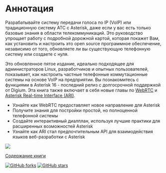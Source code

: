 # Аннотация

Разрабатывайте систему передачи голоса по IP \(VoIP\) или традиционную систему АТС с Asterisk, даже если у вас есть только базовые знания в области телекоммуникаций. Это руководство упрощает работу с подробной дорожной картой, которая покажет Вам, как установить и настроить это open source программное обеспечение, независимо от того, обновляете ли вы существующую телефонную систему или создаете с нуля.

Это обновленное пятое издание, идеально подходящее для администраторов Linux, разработчиков и опытных пользователей, показывает, как настроить частные телефонные коммутационные системы на основе VoIP на предприятии. Вы познакомитесь с функциями в Asterisk 16 - последний релиз с долгосрочной поддержкой от Digium. Эта книга также включает в себя новые главы по [WebRTC](glava-20.md) и [Asterisk Real-time Interface \(ARI\)](glava-19.md).

* Узнайте как WebRTC предоставляет новое направление для Asterisk
* Получите знания для постройки простой, но полноценной телефонной системы
* Создайте интерактивный диалплан, используя лучшие практики для расширенных возможностей Asterisk
* Узнайте как ARI стал предпочтительным API для взаимодействия языков веб-разработки с Asterisk

![](/pics/aster5_1.jpg)

[Содержание книги](SUMMARY.md)

[![GitHub forks](https://img.shields.io/github/forks/translaster/Definitive-Guide-5th-Edition)](https://github.com/translaster/Definitive-Guide-5th-Edition/network) [![GitHub stars](https://img.shields.io/github/stars/translaster/Definitive-Guide-5th-Edition)](https://github.com/translaster/Definitive-Guide-5th-Edition/stargazers)
